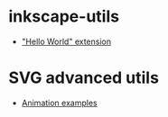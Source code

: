 # inkscape-utils

- ["Hello World" extension][hello-world-ext]

# SVG advanced utils

- [Animation examples][svg-animation-examples]

[hello-world-ext]: https://github.com/mondeja/inkscape-utils/tree/master/hello-world-ext
[svg-animation-examples]: http://srufaculty.sru.edu/david.dailey/svg/bucketful.htm
